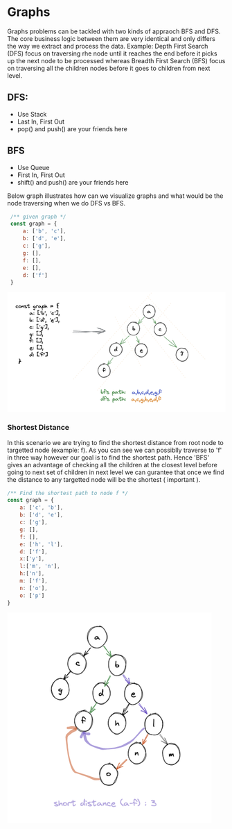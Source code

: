 # Graphs 

Graphs problems can be tackled with two kinds of appraoch BFS and DFS. The core business logic between them are very identical and only differs the way we extract and process the data. Example: Depth First Search (DFS) focus on traversing rhe node until it reaches the end before it picks up the next node to be processed whereas Breadth First Search (BFS) focus on traversing all the children nodes before it goes to children from next level. 

## DFS:
- Use Stack 
- Last In, First Out
- pop() and push() are your friends here

## BFS
- Use Queue 
- First In, First Out
- shift() and push() are your friends here

Below graph illustrates how can we visualize graphs and what would be the node traversing when we do DFS vs BFS.
```js
 /** given graph */
 const graph = {
     a: ['b', 'c'],
     b: ['d', 'e'],
     c: ['g'],
     g: [],
     f: [],
     e: [],
     d: ['f']
 }
```
![graph](https://github.com/citta-lab/DSA/blob/6cd698be50f9129837a8cd76ea473de913a4e930/graphs/blob/graph.png )

### Shortest Distance 
In this scenario we are trying to find the shortest distance from root node to targetted node (example: f). As you can see we can possiblly traverse to 'f' in three way however our goal is to find the shortest path. Hence 'BFS' gives an advantage of checking all the children at the closest level before going to next set of children in next level we can gurantee that once we find the distance to any targetted node will be the shortest ( important ). 

```js
/** Find the shortest path to node f */
const graph = {
    a: ['c', 'b'],
    b: ['d', 'e'],
    c: ['g'],
    g: [],
    f: [],
    e: ['h', 'l'],
    d: ['f'],
    x:['y'],
    l:['m', 'n'],
    h:['n'],
    m: ['f'],
    n: ['o'],
    o: ['p']
}
```

![graph](https://github.com/citta-lab/DSA/blob/6cd698be50f9129837a8cd76ea473de913a4e930/graphs/blob/distanceToTargetNode.png )
